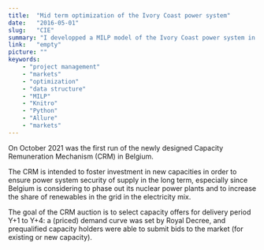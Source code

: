 ```yaml
---
title:  "Mid term optimization of the Ivory Coast power system"
date:   "2016-05-01"
slug:   "CIE"
summary: "I developped a MILP model of the Ivory Coast power system in Artelys Crystal. This model is used for the mid-term planning of the system (hydro + thermal plants)."
link:   "empty"
picture: ""
keywords: 
    - "project management"
    - "markets"
    - "optimization"
    - "data structure"
    - "MILP"
    - "Knitro"
    - "Python"
    - "Allure"
    - "markets"
---
```


On October 2021 was the first run of the newly designed Capacity Remuneration Mechanism (CRM) in Belgium.

The CRM is intended to foster investment in new capacities in order to ensure power system security of supply in the long term, especially since Belgium is considering to phase out its nuclear power plants and to increase the share of renewables in the grid in the electricity mix.

The goal of the CRM auction is to select capacity offers for delivery period Y+1 to Y+4: a (priced) demand curve was set by Royal Decree, and prequalified capacity holders were able to submit bids to the market (for existing or new capacity).